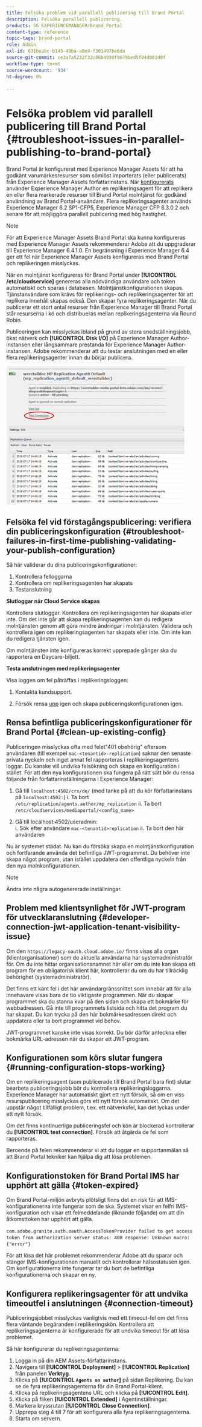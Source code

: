 ```yaml
---
title: Felsöka problem vid parallell publicering till Brand Portal
description: Felsöka parallell publicering.
products: SG_EXPERIENCEMANAGER/Brand_Portal
content-type: reference
topic-tags: brand-portal
role: Admin
exl-id: 631beabc-b145-49ba-a8e4-f301497be6da
source-git-commit: ce3a7a5232f32c86b4930f9079bed5f04d001d8f
workflow-type: tm+mt
source-wordcount: '934'
ht-degree: 0%

---
```


# Felsöka problem vid parallell publicering till Brand Portal {#troubleshoot-issues-in-parallel-publishing-to-brand-portal}

Brand Portal är konfigurerat med Experience Manager Assets för att ha godkänt varumärkesresurser som sömlöst importerats (eller publicerats) från Experience Manager Assets författarinstans. När [konfigurerats](../using/configure-aem-assets-with-brand-portal.md) använder Experience Manager Author en replikeringsagent för att replikera en eller flera markerade resurser till Brand Portal molntjänst för godkänd användning av Brand Portal-användare. Flera replikeringsagenter används Experience Manager 6.2 SP1-CFP5, Experience Manager CFP 6.3.0.2 och senare för att möjliggöra parallell publicering med hög hastighet.

>[!NOTE]
>
>För att Experience Manager Assets Brand Portal ska kunna konfigureras med Experience Manager Assets rekommenderar Adobe att du uppgraderar till Experience Manager 6.4.1.0. En begränsning i Experience Manager 6.4 ger ett fel när Experience Manager Assets konfigureras med Brand Portal och replikeringen misslyckas.

När en molntjänst konfigureras för Brand Portal under **[!UICONTROL /etc/cloudservice]** genereras alla nödvändiga användare och token automatiskt och sparas i databasen. Molntjänstkonfigurationen skapas. Tjänstanvändare som krävs för replikerings- och replikeringsagenter för att replikera innehåll skapas också. Den skapar fyra replikeringsagenter. När du publicerar ett stort antal resurser från Experience Manager till Brand Portal står resurserna i kö och distribueras mellan replikeringsagenterna via Round Robin.

Publiceringen kan misslyckas ibland på grund av stora snedställningsjobb, ökat nätverk och **[!UICONTROL Disk I/O]** på Experience Manager Author-instansen eller långsammare prestanda för Experience Manager Author-instansen. Adobe rekommenderar att du testar anslutningen med en eller flera replikeringsagenter innan du börjar publicera.

![](assets/test-connection.png)

## Felsöka fel vid förstagångspublicering: verifiera din publiceringskonfiguration {#troubleshoot-failures-in-first-time-publishing-validating-your-publish-configuration}

Så här validerar du dina publiceringskonfigurationer:

1. Kontrollera felloggarna
1. Kontrollera om replikeringsagenten har skapats
1. Testanslutning

**Slutloggar när Cloud Service skapas**

Kontrollera slutloggar. Kontrollera om replikeringsagenten har skapats eller inte. Om det inte går att skapa replikeringsagenten kan du redigera molntjänsten genom att göra mindre ändringar i molntjänsten. Validera och kontrollera igen om replikeringsagenten har skapats eller inte. Om inte kan du redigera tjänsten igen.

Om molntjänsten inte konfigureras korrekt upprepade gånger ska du rapportera en Daycare-biljett.

**Testa anslutningen med replikeringsagenter**

Visa loggen om fel påträffas i replikeringsloggen:

1. Kontakta kundsupport.

1. Försök rensa [upp](../using/troubleshoot-parallel-publishing.md#clean-up-existing-config) igen och skapa publiceringskonfigurationen igen.

<!--
Comment Type: remark
Last Modified By: Mini Gulati (mgulati)
Last Modified Date: 2018-06-21T22:56:21.256-0400
<p>?? check and compare public key. At times public key is different</p>
<p>?? another thing to check in /useradmin</p>
-->

## Rensa befintliga publiceringskonfigurationer för Brand Portal {#clean-up-existing-config}

Publiceringen misslyckas ofta med felet&quot;401 obehörig&quot; eftersom användaren (till exempel `mac-<tenantid>-replication`) saknar den senaste privata nyckeln och inget annat fel rapporteras i replikeringsagentens loggar. Du kanske vill undvika felsökning och skapa en konfiguration i stället. För att den nya konfigurationen ska fungera på rätt sätt bör du rensa följande från författarinställningarna i Experience Manager:

1. Gå till `localhost:4502/crx/de/` (med tanke på att du kör författarinstans på `localhost:4502:`)
i. Ta bort `/etc/replication/agents.author/mp_replication`
ii. Ta bort `/etc/cloudservices/mediaportal/<config_name>`

1. Gå till localhost:4502/useradmin:\
   i. Sök efter användare `mac-<tenantid>replication`
ii. Ta bort den här användaren

Nu är systemet städat. Nu kan du försöka skapa en molntjänstkonfiguration och fortfarande använda det befintliga JWT-programmet. Du behöver inte skapa något program, utan istället uppdatera den offentliga nyckeln från den nya molnkonfigurationen.

>[!NOTE]
>
>Ändra inte några autogenererade inställningar.


## Problem med klientsynlighet för JWT-program för utvecklaranslutning {#developer-connection-jwt-application-tenant-visibility-issue}

Om den `https://legacy-oauth.cloud.adobe.io/` finns visas alla organ (klientorganisationer) som de aktuella användarna har systemadministratör för. Om du inte hittar organisationsnamnet här eller om du inte kan skapa ett program för en obligatorisk klient här, kontrollerar du om du har tillräcklig behörighet (systemadministratör).

Det finns ett känt fel i det här användargränssnittet som innebär att för alla innehavare visas bara de tio viktigaste programmen. När du skapar programmet ska du stanna kvar på den sidan och skapa ett bokmärke för webbadressen. Gå inte till programmets listsida och hitta det program du har skapat. Du kan trycka på den här bokmärkesadressen direkt och uppdatera eller ta bort programmet vid behov.

JWT-programmet kanske inte visas korrekt. Du bör därför anteckna eller bokmärka URL-adressen när du skapar ett JWT-program.

## Konfigurationen som körs slutar fungera {#running-configuration-stops-working}

<!--
Comment Type: draft

<p>If the running configuration stops working, either of the following two possibilities
<g class="gr_ gr_15 gr-alert gr_gramm gr_inline_cards gr_run_anim Grammar multiReplace" data-gr-id="15" id="15" style="font-size: 12px;">
are
</g> there:</p>
<p>1.
<g class="gr_ gr_14 gr-alert gr_gramm gr_inline_cards gr_run_anim Grammar only-ins doubleReplace replaceWithoutSep" data-gr-id="14" id="14">
Connection
</g> has failed, or</p>
<p>2. Publish has failed with permission to dam-replication-service denied, while connection has passed </p>
<p>If the connection has failed [1], the
<g class="gr_ gr_10 gr-alert gr_spell gr_inline_cards gr_run_anim ContextualSpelling ins-del multiReplace" data-gr-id="10" id="10">
fail safe
</g> way to fix it is to <a href="../using/troubleshoot-parallel-publishing.md#main-pars-header-1664955658">clean up</a> the existing Brand Portal publish configuration and recreate a publish configuration. </p>
<p>However, if the
<g class="gr_ gr_18 gr-alert gr_spell gr_inline_cards gr_run_anim ContextualSpelling" data-gr-id="18" id="18">
publish
</g> has failed with
<g class="gr_ gr_16 gr-alert gr_gramm gr_inline_cards gr_run_anim Grammar only-ins doubleReplace replaceWithoutSep" data-gr-id="16" id="16">
permission
</g> denied to dam-replication-service, raise a support ticket.</p>
-->

Om en replikeringsagent (som publicerade till Brand Portal bara fint) slutar bearbeta publiceringsjobb bör du kontrollera replikeringsloggarna. Experience Manager har automatiskt gjort ett nytt försök, så om en viss resurspublicering misslyckas görs ett nytt försök automatiskt. Om det uppstår något tillfälligt problem, t.ex. ett nätverksfel, kan det lyckas under ett nytt försök.

Om det finns kontinuerliga publiceringsfel och kön är blockerad kontrollerar du **[!UICONTROL test connection]**. Försök att åtgärda de fel som rapporteras.

Beroende på felen rekommenderar vi att du loggar en supportanmälan så att Brand Portal tekniker kan hjälpa dig att lösa problemen.

## Konfigurationstoken för Brand Portal IMS har upphört att gälla {#token-expired}

Om Brand Portal-miljön avbryts plötsligt finns det en risk för att IMS-konfigurationerna inte fungerar som de ska. Systemet visar en felfri IMS-konfiguration och visar ett felmeddelande (liknande följande) om att din åtkomsttoken har upphört att gälla.

`com.adobe.granite.auth.oauth.AccessTokenProvider failed to get access token from authorization server status: 400 response: Unknown macro: {"error"}`

För att lösa det här problemet rekommenderar Adobe att du sparar och stänger IMS-konfigurationen manuellt och kontrollerar hälsostatusen igen. Om konfigurationerna inte fungerar tar du bort de befintliga konfigurationerna och skapar en ny.


## Konfigurera replikeringsagenter för att undvika timeoutfel i anslutningen {#connection-timeout}

Publiceringsjobbet misslyckas vanligtvis med ett timeout-fel om det finns flera väntande begäranden i replikeringskön. Kontrollera att replikeringsagenterna är konfigurerade för att undvika timeout för att lösa problemet.

Så här konfigurerar du replikeringsagenterna:

1. Logga in på din AEM Assets-författarinstans.
1. Navigera till **[!UICONTROL Deployment]** > **[!UICONTROL Replication]** från panelen **Verktyg**.
1. Klicka på **[!UICONTROL `Agents on author`]** på sidan Replikering. Du kan se de fyra replikeringsagenterna för din Brand Portal-klient.
1. Klicka på replikeringsagentens URL och klicka på **[!UICONTROL Edit]**.
1. Klicka på fliken **[!UICONTROL Extended]** i Agentinställningar.
1. Markera kryssrutan **[!UICONTROL Close Connection]**.
1. Upprepa steg 4 till 7 för att konfigurera alla fyra replikeringsagenterna.
1. Starta om servern.

